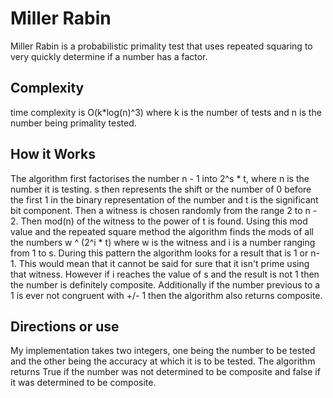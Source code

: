 # Miller Rabin
 Miller Rabin is a probabilistic primality test that uses repeated squaring to very quickly determine if a number has a factor.

## Complexity
time complexity is O(k*log(n)^3) where k is the number of tests and n is the number being primality tested.

## How it Works
The algorithm first factorises the number n - 1 into 2^s * t, where n is the number it is testing.  s then represents the shift or the number of 0 before the first 1 in the binary representation of the number and t is the significant bit component.  Then a witness is chosen randomly from the range 2 to n - 2.  Then mod(n) of the witness to the power of t is found.  Using this mod value and the repeated square method the algorithm finds the mods of all the numbers w ^ (2^i * t) where w is the witness and i is a number ranging from 1 to s.  During this pattern the algorithm looks for a result that is 1 or n-1.  This would mean that it cannot be said for sure that it isn't prime using that witness.  However if i reaches the value of s and the result is not 1 then the number is definitely composite.  Additionally if the number previous to a 1 is ever not congruent with +/- 1 then the algorithm also returns composite.

## Directions or use
My implementation takes two integers, one being the number to be tested and the other being the accuracy at which it is to be tested.  The algorithm returns True if the number was not determined to be composite and false if it was determined to be composite.